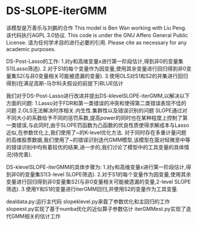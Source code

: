 # DS-SLOPE-iterGMM
该模型是万善乐与刘鹏的合作
This model is Ben Wan working with Liu Peng.
该代码执行AGPL 3.0协议.
This code is under the GNU Affero General Public License.
请为任何学术目的进行必要的引用.
Please cite as necessary for any academic purposes.

DS-Post-Lasso的工作:
1.对y和高维变量x进行第一阶段估计,得到非0的变量集S1(Lasso筛选).
2.对于S1的每个变量作为因变量,使用其余变量进行回归得到非0变量集S2(与非0变量相关可能被遗漏的变量).
3.使用OLS对S1和S2的并集进行回归得到(在满足高斯-马尔科夫假设的前提下)BLUE估计

我们对于DS-Post-Lasso进行改进并提出DS-klevelSLOPE-iterGMM,以解决以下方面的问题:
1.Lasso对于FDR和第一类错误的冲突和使得第二类错误表现不佳的问题
2.OLS无法解决时序相关.内生性.集群性以及错误识别的问题
SLOPE通过对不同大小的系数给予不同的惩罚系数,提高power的同时也在某种程度上控制了第一类错误,与此同时,由于SLOPE罚函数为凸函数的优良性质使得求解成本与Lasso近似,在参数优化上,我们使用了~的K-level优化方法.
对于同时存在多重计量问题的高维股票数据,我们使用了~的错误识别迭代GMM模型,该模型在面对轻微至中等的错误识别中均有着较优的结果,进一步的,我们讨论了模型中的工具变量的具体情况(待完善).

DS-klevelSLOPE-iterGMM的具体步骤为:
1.对y和高维变量x进行第一阶段估计,得到非0的变量集S1(3-level SLOPE筛选).
2.对于S1的每个变量作为因变量,使用其余变量进行回归得到非0变量集S2(与非0变量相关可能被遗漏的变量,2-level SLOPE筛选).
3.使用Y和S1的变量进行iterGMM回归,并使用S2的变量作为工具变量.

dealdata.py:运行主代码
slopeklevel.py承载了参数优化和主回归的工作
slopeest.py实现了基于numba优化的近似算子参数估计
iterGMMest.py实现了迭代GMM相关的估计工作


